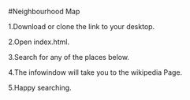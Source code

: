 #Neighbourhood Map


1.Download or clone the link to your desktop.

2.Open index.html.

3.Search for any of the places below.

4.The infowindow will take you to the wikipedia Page.

5.Happy searching.